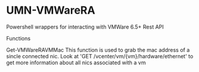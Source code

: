 # UMN-VMWareRA
Powershell wrappers for interacting with VMWare 6.5+ Rest API

Functions

Get-VMWareRAVMMac
This function is used to grab the mac address of a sincle connected nic.  Look at 'GET /vcenter/vm/{vm}/hardware/ethernet' to get more information about all nics associated with a vm
